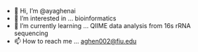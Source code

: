- 👋 Hi, I’m @ayaghenai
- 👀 I’m interested in ... bioinformatics  
- 🌱 I’m currently learning ... QIIME data analysis from 16s rRNA sequencing  
- 📫 How to reach me ... aghen002@fiu.edu

<!---
ayaghenai/ayaghenai is a ✨ special ✨ repository because its `README.md` (this file) appears on your GitHub profile.
You can click the Preview link to take a look at your changes.
--->
